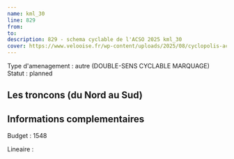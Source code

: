 ```yaml
---
name: kml_30 
line: 829
from: 
to:  
description: 829 - schema cyclable de l'ACSO 2025 kml_30 
cover: https://www.velooise.fr/wp-content/uploads/2025/08/cyclopolis-acso-829.jpg
---
```

Type d'amenagement : autre (DOUBLE-SENS CYCLABLE MARQUAGE)
Statut : planned
## Les troncons (du Nord au Sud)

## Informations complementaires

Budget  : 1548 

Lineaire :

